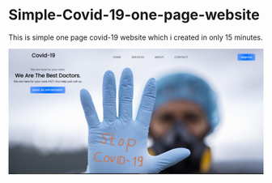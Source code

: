 # Simple-Covid-19-one-page-website
This is simple one page covid-19 website which i created in only 15 minutes.



![](img/Capture.PNG)
